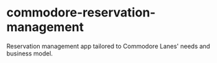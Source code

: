 # commodore-reservation-management
Reservation management app tailored to Commodore Lanes' needs and business model.
